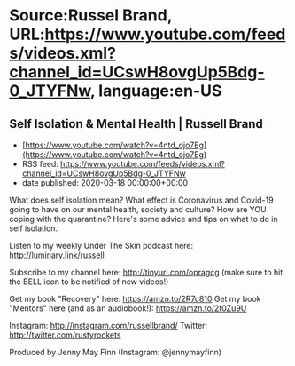 # Source:Russel Brand, URL:https://www.youtube.com/feeds/videos.xml?channel_id=UCswH8ovgUp5Bdg-0_JTYFNw, language:en-US

## Self Isolation & Mental Health | Russell Brand
 - [https://www.youtube.com/watch?v=4ntd_ojo7Eg](https://www.youtube.com/watch?v=4ntd_ojo7Eg)
 - RSS feed: https://www.youtube.com/feeds/videos.xml?channel_id=UCswH8ovgUp5Bdg-0_JTYFNw
 - date published: 2020-03-18 00:00:00+00:00

What does self isolation mean? What effect is Coronavirus and Covid-19 going to have on our mental health, society and culture? How are YOU coping with the quarantine? Here's some advice and tips on what to do in self isolation.

Listen to my weekly Under The Skin podcast here: 
http://luminary.link/russell

Subscribe to my channel here: http://tinyurl.com/opragcg
(make sure to hit the BELL icon to be notified of new videos!)

Get my book "Recovery" here: https://amzn.to/2R7c810
Get my book "Mentors" here (and as an audiobook!): https://amzn.to/2t0Zu9U

Instagram: http://instagram.com/russellbrand/
Twitter: http://twitter.com/rustyrockets

Produced by Jenny May Finn (Instagram: @jennymayfinn)

